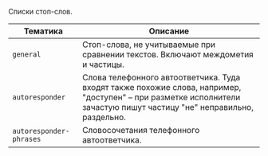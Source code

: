 Списки стоп-слов.

| Тематика | Описание |
|----------|----------|
| `general` | Стоп-слова, не учитываемые при сравнении текстов. Включают междометия и частицы. |
| `autoresponder` | Слова телефонного автоответчика. Туда входят также похожие слова, например, "доступен" – при разметке исполнители зачастую пишут частицу "не" неправильно, раздельно. |
| `autoresponder-phrases` | Словосочетания телефонного автоответчика. |
